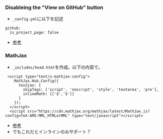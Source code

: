 ### Disableing the "View on GitHub" button
- `_config.yml`に以下を記述
```
github:
  is_project_page: false
```
- [参考](https://github.com/pages-themes/cayman/issues/29)  


### MathJax
- `_includes/head.html`を作成。以下の内容で。
```
 <script type="text/x-mathjax-config">
    MathJax.Hub.Config({
      tex2jax: {
        skipTags: ['script', 'noscript', 'style', 'textarea', 'pre'],
        inlineMath: [['$','$']]
      }
    });
  </script>
  <script src="https://cdn.mathjax.org/mathjax/latest/MathJax.js?config=TeX-AMS-MML_HTMLorMML" type="text/javascript"></script> 
```
- [参考](https://stackoverflow.com/questions/26275645/how-to-support-latex-in-github-pages)  
- でもこれだとインラインのみサポート？
